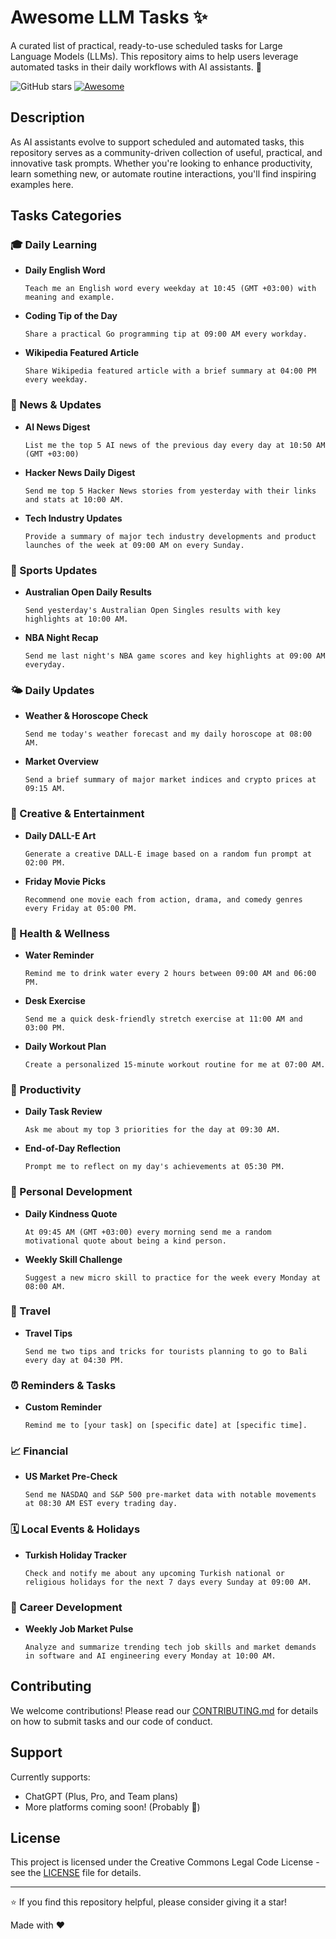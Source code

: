 # Awesome LLM Tasks ✨

A curated list of practical, ready-to-use scheduled tasks for Large Language Models (LLMs). This repository aims to help users leverage automated tasks in their daily workflows with AI assistants. 🤖

![GitHub stars](https://img.shields.io/github/stars/ozbekburak/awesome-llm-tasks?style=social)
[![Awesome](https://awesome.re/badge.svg)](https://awesome.re)

## Description

As AI assistants evolve to support scheduled and automated tasks, this repository serves as a community-driven collection of useful, practical, and innovative task prompts. Whether you're looking to enhance productivity, learn something new, or automate routine interactions, you'll find inspiring examples here.

## Tasks Categories

### 🎓 Daily Learning
- **Daily English Word**
  ```
  Teach me an English word every weekday at 10:45 (GMT +03:00) with meaning and example.
  ```
- **Coding Tip of the Day**
  ```
  Share a practical Go programming tip at 09:00 AM every workday.
  ```
- **Wikipedia Featured Article**
  ```
  Share Wikipedia featured article with a brief summary at 04:00 PM every weekday.
  ```

### 📰 News & Updates
- **AI News Digest**
  ```
  List me the top 5 AI news of the previous day every day at 10:50 AM (GMT +03:00)
  ```
- **Hacker News Daily Digest**
  ```
  Send me top 5 Hacker News stories from yesterday with their links and stats at 10:00 AM.
  ```
- **Tech Industry Updates**
  ```
  Provide a summary of major tech industry developments and product launches of the week at 09:00 AM on every Sunday.
  ```

### 🎾 Sports Updates
- **Australian Open Daily Results**
  ```
  Send yesterday's Australian Open Singles results with key highlights at 10:00 AM.
  ```
- **NBA Night Recap**
  ```
  Send me last night's NBA game scores and key highlights at 09:00 AM everyday.
  ```

### 🌤️ Daily Updates
- **Weather & Horoscope Check**
  ```
  Send me today's weather forecast and my daily horoscope at 08:00 AM.
  ```
- **Market Overview**
  ```
  Send a brief summary of major market indices and crypto prices at 09:15 AM.
  ```

### 🎨 Creative & Entertainment
- **Daily DALL-E Art**
  ```
  Generate a creative DALL-E image based on a random fun prompt at 02:00 PM.
  ```
- **Friday Movie Picks**
  ```
  Recommend one movie each from action, drama, and comedy genres every Friday at 05:00 PM.
  ```

### 💪 Health & Wellness
- **Water Reminder**
  ```
  Remind me to drink water every 2 hours between 09:00 AM and 06:00 PM.
  ```
- **Desk Exercise**
  ```
  Send me a quick desk-friendly stretch exercise at 11:00 AM and 03:00 PM.
  ```
- **Daily Workout Plan**
  ```
  Create a personalized 15-minute workout routine for me at 07:00 AM.
  ```

### 📝 Productivity
- **Daily Task Review**
  ```
  Ask me about my top 3 priorities for the day at 09:30 AM.
  ```
- **End-of-Day Reflection**
  ```
  Prompt me to reflect on my day's achievements at 05:30 PM.
  ```

### 🌱 Personal Development
- **Daily Kindness Quote**
  ```
  At 09:45 AM (GMT +03:00) every morning send me a random motivational quote about being a kind person.
  ```
- **Weekly Skill Challenge**
  ```
  Suggest a new micro skill to practice for the week every Monday at 08:00 AM.
  ```

### 🛫 Travel
- **Travel Tips**
  ```
  Send me two tips and tricks for tourists planning to go to Bali every day at 04:30 PM.
  ```

### ⏰ Reminders & Tasks
- **Custom Reminder**
  ```
  Remind me to [your task] on [specific date] at [specific time].
  ```

### 📈 Financial
- **US Market Pre-Check**
  ```
  Send me NASDAQ and S&P 500 pre-market data with notable movements at 08:30 AM EST every trading day.
  ```

### 🗓️ Local Events & Holidays
- **Turkish Holiday Tracker**
  ```
  Check and notify me about any upcoming Turkish national or religious holidays for the next 7 days every Sunday at 09:00 AM.
  ```

### 🎯 Career Development
- **Weekly Job Market Pulse**
  ```
  Analyze and summarize trending tech job skills and market demands in software and AI engineering every Monday at 10:00 AM.
  ```

## Contributing

We welcome contributions! Please read our [CONTRIBUTING.md](CONTRIBUTING.md) for details on how to submit tasks and our code of conduct.

## Support

Currently supports:
- ChatGPT (Plus, Pro, and Team plans)
- More platforms coming soon! (Probably 🙂)

## License

This project is licensed under the Creative Commons Legal Code License - see the [LICENSE](LICENSE) file for details.

---
⭐ If you find this repository helpful, please consider giving it a star!

<p left="center">Made with ❤️</p>